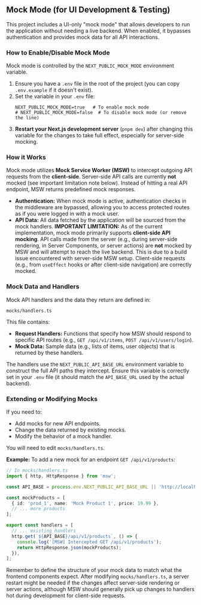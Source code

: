 
## Mock Mode (for UI Development & Testing)

This project includes a UI-only "mock mode" that allows developers to run the application without needing a live backend. When enabled, it bypasses authentication and provides mock data for all API interactions.

### How to Enable/Disable Mock Mode

Mock mode is controlled by the `NEXT_PUBLIC_MOCK_MODE` environment variable.

1.  Ensure you have a `.env` file in the root of the project (you can copy `.env.example` if it doesn't exist).
2.  Set the variable in your `.env` file:
    ```env
    NEXT_PUBLIC_MOCK_MODE=true   # To enable mock mode
    # NEXT_PUBLIC_MOCK_MODE=false  # To disable mock mode (or remove the line)
    ```
3.  **Restart your Next.js development server** (`pnpm dev`) after changing this variable for the changes to take full effect, especially for server-side mocking.

### How it Works

Mock mode utilizes **Mock Service Worker (MSW)** to intercept outgoing API requests from the **client-side**. Server-side API calls are currently **not** mocked (see important limitation note below). Instead of hitting a real API endpoint, MSW returns predefined mock responses.

-   **Authentication:** When mock mode is active, authentication checks in the middleware are bypassed, allowing you to access protected routes as if you were logged in with a mock user.
-   **API Data:** All data fetched by the application will be sourced from the mock handlers.
    **IMPORTANT LIMITATION:** As of the current implementation, mock mode primarily supports **client-side API mocking**. API calls made from the server (e.g., during server-side rendering, in Server Components, or server actions) are **not** mocked by MSW and will attempt to reach the live backend. This is due to a build issue encountered with server-side MSW setup. Client-side requests (e.g., from `useEffect` hooks or after client-side navigation) are correctly mocked.

### Mock Data and Handlers

Mock API handlers and the data they return are defined in:
```
mocks/handlers.ts
```

This file contains:
-   **Request Handlers:** Functions that specify how MSW should respond to specific API routes (e.g., `GET /api/v1/items`, `POST /api/v1/users/login`).
-   **Mock Data:** Sample data (e.g., lists of items, user objects) that is returned by these handlers.

The handlers use the `NEXT_PUBLIC_API_BASE_URL` environment variable to construct the full API paths they intercept. Ensure this variable is correctly set in your `.env` file (it should match the `API_BASE_URL` used by the actual backend).

### Extending or Modifying Mocks

If you need to:
-   Add mocks for new API endpoints.
-   Change the data returned by existing mocks.
-   Modify the behavior of a mock handler.

You will need to edit `mocks/handlers.ts`.

**Example:** To add a new mock for an endpoint `GET /api/v1/products`:

```typescript
// In mocks/handlers.ts
import { http, HttpResponse } from 'msw';

const API_BASE = process.env.NEXT_PUBLIC_API_BASE_URL || 'http://localhost:8000';

const mockProducts = [
  { id: 'prod_1', name: 'Mock Product 1', price: 19.99 },
  // ... more products
];

export const handlers = [
  // ... existing handlers
  http.get(`${API_BASE}/api/v1/products`, () => {
    console.log('[MSW] Intercepted GET /api/v1/products');
    return HttpResponse.json(mockProducts);
  }),
];
```

Remember to define the structure of your mock data to match what the frontend components expect. After modifying `mocks/handlers.ts`, a server restart might be needed if the changes affect server-side rendering or server actions, although MSW should generally pick up changes to handlers hot during development for client-side requests.
